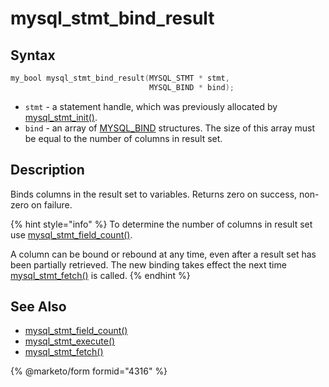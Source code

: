 # mysql\_stmt\_bind\_result

## Syntax

```c
my_bool mysql_stmt_bind_result(MYSQL_STMT * stmt,
                               MYSQL_BIND * bind);
```

* `stmt` - a statement handle, which was previously allocated by [mysql\_stmt\_init()](mysql_stmt_init.md).
* `bind` - an array of [MYSQL\_BIND](connector-c-data-structures-and-definitions/mysql_bind.md) structures. The size of this array must be equal to the number of columns in result set.

## Description

Binds columns in the result set to variables. Returns zero on success, non-zero on failure.

{% hint style="info" %}
To determine the number of columns in result set use [mysql\_stmt\_field\_count()](mysql_stmt_field_count.md).

A column can be bound or rebound at any time, even after a result set has been partially retrieved. The new binding takes effect the next time [mysql\_stmt\_fetch()](mysql_stmt_fetch.md) is called.
{% endhint %}

## See Also

* [mysql\_stmt\_field\_count()](mysql_stmt_field_count.md)
* [mysql\_stmt\_execute()](mysql_stmt_execute.md)
* [mysql\_stmt\_fetch()](mysql_stmt_fetch.md)


{% @marketo/form formid="4316" %}
